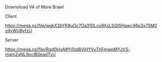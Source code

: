 Downoload V4 of More Brawl

Client 

https://mega.nz/file/wgkX2bYK#uOc7Oa31DLcu9XxLSQISHawc46p3x75M0zdvWU9yfzU

Server

https://mega.nz/file/Rgd0kIoA#Yj5td8ViHYVuThFmwpMYJVS-mqm2qNL9ocIB0eadTyU
